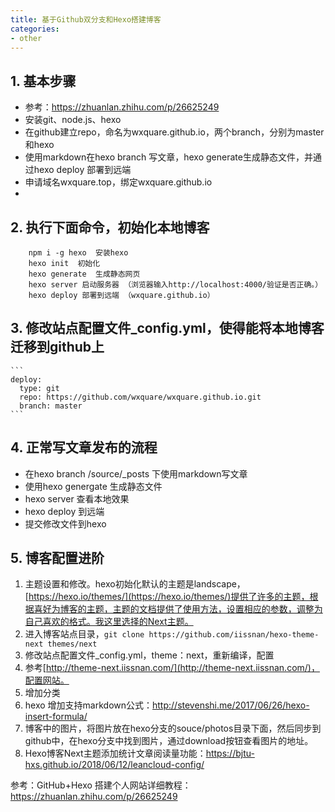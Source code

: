 ```yaml
---
title: 基于Github双分支和Hexo搭建博客
categories:
- other
---
```


## 1. 基本步骤

- 参考：https://zhuanlan.zhihu.com/p/26625249
- 安装git、node.js、hexo
- 在github建立repo，命名为wxquare.github.io，两个branch，分别为master和hexo
- 使用markdown在hexo branch 写文章，hexo generate生成静态文件，并通过hexo deploy 部署到远端
- 申请域名wxquare.top，绑定wxquare.github.io
- 
    
## 2. 执行下面命令，初始化本地博客
   ``` 
       npm i -g hexo  安装hexo
       hexo init  初始化  
       hexo generate  生成静态网页
       hexo server 启动服务器 （浏览器输入http://localhost:4000/验证是否正确。）
       hexo deploy 部署到远端 （wxquare.github.io）
   ```

## 3. 修改站点配置文件_config.yml，使得能将本地博客迁移到github上
    ```
    deploy:
      type: git
      repo: https://github.com/wxquare/wxquare.github.io.git
      branch: master
    ```
## 4. 正常写文章发布的流程
   - 在hexo branch /source/_posts 下使用markdown写文章
   - 使用hexo genergate 生成静态文件
   - hexo server 查看本地效果
   - hexo deploy 到远端
   - 提交修改文件到hexo

## 5. 博客配置进阶
1. 主题设置和修改。hexo初始化默认的主题是landscape，[https://hexo.io/themes/](https://hexo.io/themes/)提供了许多的主题，根据喜好为博客的主题，主题的文档提供了使用方法，设置相应的参数，调整为自己喜欢的格式。我这里选择的Next主题。
2. 进入博客站点目录，`git clone https://github.com/iissnan/hexo-theme-next themes/next`
3. 修改站点配置文件_config.yml，theme：next，重新编译，配置
4. 参考[http://theme-next.iissnan.com/](http://theme-next.iissnan.com/)，配置网站。 
5. 增加分类
6. hexo 增加支持markdown公式：http://stevenshi.me/2017/06/26/hexo-insert-formula/
7. 博客中的图片，将图片放在hexo分支的souce/photos目录下面，然后同步到github中，在hexo分支中找到图片，通过download按钮查看图片的地址。
8. Hexo博客Next主题添加统计文章阅读量功能：https://bjtu-hxs.github.io/2018/06/12/leancloud-config/


参考：GitHub+Hexo 搭建个人网站详细教程：https://zhuanlan.zhihu.com/p/26625249
